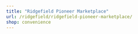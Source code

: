```yaml
---
title: "Ridgefield Pioneer Marketplace"
url: /ridgefield/ridgefield-pioneer-marketplace/
shop: convenience
---
```

